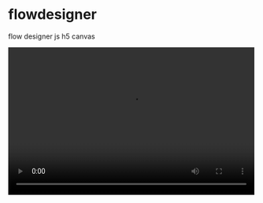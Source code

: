 # flowdesigner
flow designer js h5 canvas

<video src="https://github.com/flowerofmycountry/flowdesigner/tree/master/video/flowdesigner.mp4" controls="controls" width="500" height="300">您的浏览器不支持播放该视频！</video>
